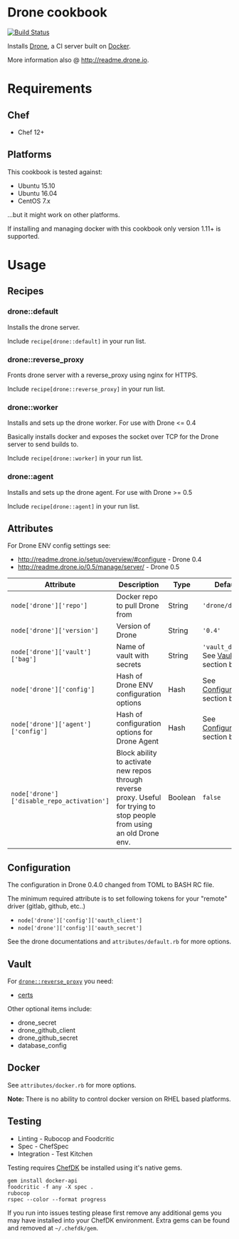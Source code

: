 # Drone cookbook
[![Build Status](https://travis-ci.org/jmccann/chef-drone.svg?branch=master)](https://travis-ci.org/jmccann/chef-drone)

Installs [Drone](https://github.com/drone/drone), a CI server built on [Docker](https://www.docker.io).

More information also @ http://readme.drone.io.

# Requirements

## Chef

* Chef 12+

## Platforms

This cookbook is tested against:

* Ubuntu 15.10
* Ubuntu 16.04
* CentOS 7.x

...but it might work on other platforms.

If installing and managing docker with this cookbook only version 1.11+ is supported.

# Usage
## Recipes
### drone::default
Installs the drone server.

Include `recipe[drone::default]` in your run list.

### drone::reverse_proxy
Fronts drone server with a reverse_proxy using nginx for HTTPS.

Include `recipe[drone::reverse_proxy]` in your run list.

### drone::worker
Installs and sets up the drone worker.  For use with Drone <= 0.4

Basically installs docker and exposes the socket over TCP for the Drone server to send builds to.

Include `recipe[drone::worker]` in your run list.

### drone::agent
Installs and sets up the drone agent.  For use with Drone >= 0.5

Include `recipe[drone::agent]` in your run list.

## Attributes

For Drone ENV config settings see:
* http://readme.drone.io/setup/overview/#configure - Drone 0.4
* http://readme.drone.io/0.5/manage/server/ - Drone 0.5

Attribute | Description | Type | Default
----------|-------------|------|--------
`node['drone']['repo']` | Docker repo to pull Drone from | String | `'drone/drone'`
`node['drone']['version']` | Version of Drone | String | `'0.4'`
`node['drone']['vault']['bag']` | Name of vault with secrets | String | `'vault_drone'`.  See [Vault](#vault) section below.
`node['drone']['config']` | Hash of Drone ENV configuration options | Hash | See [Configuration](#configuration) section below.
`node['drone']['agent']['config']` | Hash of configuration options for Drone Agent | Hash | See [Configuration](#configuration) section below.
`node['drone']['disable_repo_activation']` | Block ability to activate new repos through reverse proxy.  Useful for trying to stop people from using an old Drone env. | Boolean | `false`

## Configuration

The configuration in Drone 0.4.0 changed from TOML to BASH RC file.

The minimum required attribute is to set following tokens for your "remote" driver (gitlab, github, etc..)

* `node['drone']['config']['oauth_client']`
* `node['drone']['config']['oauth_secret']`

See the drone documentations and `attributes/default.rb` for more options.

## Vault

For [`drone::reverse_proxy`](#drone::reverse_proxy) you need:
* [certs](test/integration/data_bags/vault_drone/certs.json)

Other optional items include:
* drone_secret
* drone_github_client
* drone_github_secret
* database_config

## Docker

See `attributes/docker.rb` for more options.

**Note:** There is no ability to control docker version on RHEL based platforms.

## Testing

* Linting - Rubocop and Foodcritic
* Spec - ChefSpec
* Integration - Test Kitchen

Testing requires [ChefDK](https://downloads.chef.io/chef-dk/) be installed using it's native gems.

```
gem install docker-api
foodcritic -f any -X spec .
rubocop
rspec --color --format progress
```

If you run into issues testing please first remove any additional gems you may
have installed into your ChefDK environment.  Extra gems can be found and removed
at `~/.chefdk/gem`.
